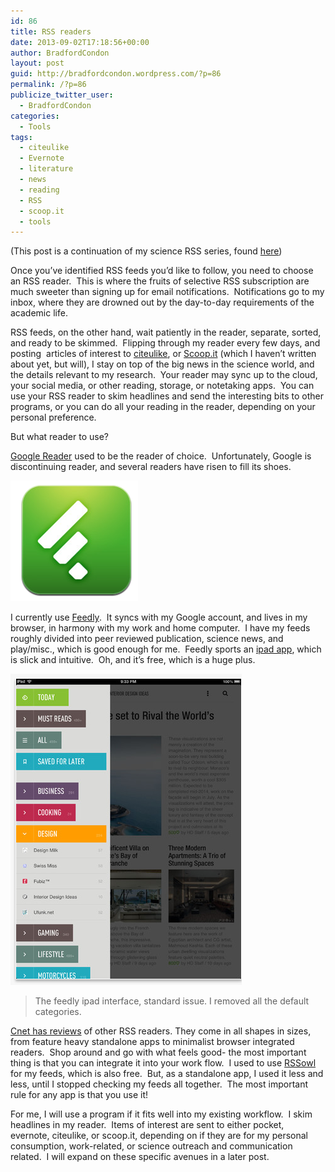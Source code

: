```yaml
---
id: 86
title: RSS readers
date: 2013-09-02T17:18:56+00:00
author: BradfordCondon
layout: post
guid: http://bradfordcondon.wordpress.com/?p=86
permalink: /?p=86
publicize_twitter_user:
  - BradfordCondon
categories:
  - Tools
tags:
  - citeulike
  - Evernote
  - literature
  - news
  - reading
  - RSS
  - scoop.it
  - tools
---
```

(This post is a continuation of my science RSS series, found [here](http://bradfordcondon.wordpress.com/2013/05/10/let-the-literature-come-to-you-custom-pubmed-rss-feeds/ "Let the literature come to you: custom pubmed RSS feeds"))

Once you&#8217;ve identified RSS feeds you&#8217;d like to follow, you need to choose an RSS reader.  This is where the fruits of selective RSS subscription are much sweeter than signing up for email notifications.  Notifications go to my inbox, where they are drowned out by the day-to-day requirements of the academic life.

RSS feeds, on the other hand, wait patiently in the reader, separate, sorted, and ready to be skimmed.  Flipping through my reader every few days, and posting  articles of interest to [citeulike](http://bradfordcondon.wordpress.com/2013/04/28/16/ "Tools for science: Citeulike"), or [Scoop.it](http://www.scoop.it/t/fungal-genetics) (which I haven&#8217;t written about yet, but will), I stay on top of the big news in the science world, and the details relevant to my research.  Your reader may sync up to the cloud, your social media, or other reading, storage, or notetaking apps.  You can use your RSS reader to skim headlines and send the interesting bits to other programs, or you can do all your reading in the reader, depending on your personal preference.

But what reader to use?

[Google Reader](http://www.google.com/reader/) used to be the reader of choice.  Unfortunately, Google is discontinuing reader, and several readers have risen to fill its shoes.

![image](/wp-content/uploads/2013/06/screen-shot-2013-06-04-at-7-01-28-pm.png)

I currently use [Feedly](http://www.feedly.com/).  It syncs with my Google account, and lives in my browser, in harmony with my work and home computer.  I have my feeds roughly divided into peer reviewed publication, science news, and play/misc., which is good enough for me.  Feedly sports an [ipad app](https://itunes.apple.com/us/app/feedly-your-google-reader/id396069556?mt=8), which is slick and intuitive.  Oh, and it&#8217;s free, which is a huge plus.

![image](/wp-content/uploads/2013/06/screen-shot-2013-06-04-at-7-01-46-pm.png)
>The feedly ipad interface, standard issue. I removed all the default categories. 

[Cnet has reviews](http://reviews.cnet.com/1990-10088_7-5143606-1.html?tag=txt) of other RSS readers. They come in all shapes in sizes, from feature heavy standalone apps to minimalist browser integrated readers.  Shop around and go with what feels good- the most important thing is that you can integrate it into your work flow.  I used to use [RSSowl](http://www.rssowl.org/) for my feeds, which is also free.  But, as a standalone app, I used it less and less, until I stopped checking my feeds all together.  The most important rule for any app is that you use it!

For me, I will use a program if it fits well into my existing workflow.  I skim headlines in my reader.  Items of interest are sent to either pocket, evernote, citeulike, or scoop.it, depending on if they are for my personal consumption, work-related, or science outreach and communication related.  I will expand on these specific avenues in a later post.